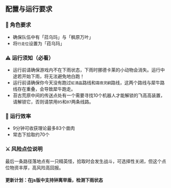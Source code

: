 ## 配置与运行要求

### 🎯 角色要求
- 确保队伍中有「菈乌玛」与「枫原万叶」
- 将`行走位`设置为「菈乌玛」

### ⚠️ 运行须知（必看）
- 运行前请确保游戏内不在下雨状态，下雨时挪德卡莱的小动物会消失。运行中途若开始下雨，将无法避免地白跑！
- 运行前请确保你今天没有跑过`虹滴晶`路线和`霜夜灵嗣`路线，这两个路线与犀牛路线存在重叠，会导致犀牛跑走。
- 苔古荒原中间的传送点处有一个需要寻找10个机器人才能解锁的飞高高装置，请解锁它，否则请禁用`05`和`07`两条线路。

### 🚀 运行效率
- 9分钟可收获理论最多83个兽肉
- 常态下拾取约70个

### ⚔️ 风险点位说明
最后一条路径落地点有一只精英怪，拾取时会发生战斗，可选择性关闭，但这个点位物资丰厚，高风险高回报。


#### 更新计划：在js版中支持钟离举盾，检测下雨状态